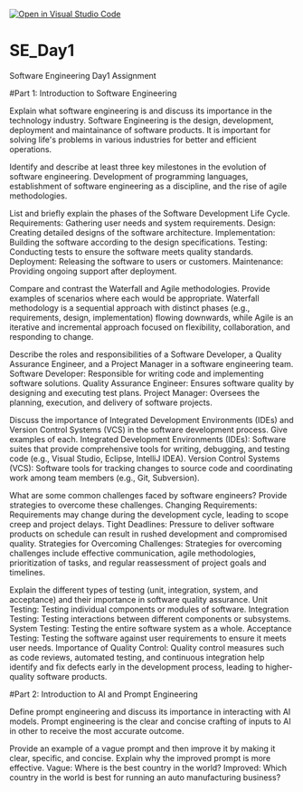 [![Open in Visual Studio Code](https://classroom.github.com/assets/open-in-vscode-2e0aaae1b6195c2367325f4f02e2d04e9abb55f0b24a779b69b11b9e10269abc.svg)](https://classroom.github.com/online_ide?assignment_repo_id=15583766&assignment_repo_type=AssignmentRepo)
# SE_Day1
Software Engineering Day1 Assignment

#Part 1: Introduction to Software Engineering

Explain what software engineering is and discuss its importance in the technology industry.
Software Engineering is the design, development, deployment and maintainance of software products. It is important for solving life's problems in various industries for better and efficient operations.

Identify and describe at least three key milestones in the evolution of software engineering.
Development of programming languages, establishment of software engineering as a discipline, and the rise of agile methodologies.


List and briefly explain the phases of the Software Development Life Cycle.
Requirements: Gathering user needs and system requirements.
Design: Creating detailed designs of the software architecture.
Implementation: Building the software according to the design specifications.
Testing: Conducting tests to ensure the software meets quality standards.
Deployment: Releasing the software to users or customers.
Maintenance: Providing ongoing support after deployment.


Compare and contrast the Waterfall and Agile methodologies. Provide examples of scenarios where each would be appropriate.
Waterfall methodology is a sequential approach with distinct phases (e.g., requirements, design, implementation) flowing downwards, while Agile is an iterative and incremental approach focused on flexibility, collaboration, and responding to change.

Describe the roles and responsibilities of a Software Developer, a Quality Assurance Engineer, and a Project Manager in a software engineering team.
Software Developer: Responsible for writing code and implementing software solutions.
Quality Assurance Engineer: Ensures software quality by designing and executing test plans.
Project Manager: Oversees the planning, execution, and delivery of software projects.


Discuss the importance of Integrated Development Environments (IDEs) and Version Control Systems (VCS) in the software development process. Give examples of each.
Integrated Development Environments (IDEs): Software suites that provide comprehensive tools for writing, debugging, and testing code (e.g., Visual Studio, Eclipse, IntelliJ IDEA).
Version Control Systems (VCS): Software tools for tracking changes to source code and coordinating work among team members (e.g., Git, Subversion).


What are some common challenges faced by software engineers? Provide strategies to overcome these challenges.
Changing Requirements: Requirements may change during the development cycle, leading to scope creep and project delays.
Tight Deadlines: Pressure to deliver software products on schedule can result in rushed development and compromised quality.
Strategies for Overcoming Challenges: Strategies for overcoming challenges include effective communication, agile methodologies, prioritization of tasks, and regular reassessment of project goals and timelines.


Explain the different types of testing (unit, integration, system, and acceptance) and their importance in software quality assurance.
Unit Testing: Testing individual components or modules of software.
Integration Testing: Testing interactions between different components or subsystems.
System Testing: Testing the entire software system as a whole.
Acceptance Testing: Testing the software against user requirements to ensure it meets user needs.
Importance of Quality Control: Quality control measures such as code reviews, automated testing, and continuous integration help identify and fix defects early in the development process, leading to higher-quality software products.


#Part 2: Introduction to AI and Prompt Engineering


Define prompt engineering and discuss its importance in interacting with AI models.
Prompt engineering is the clear and concise crafting of inputs to AI in other to receive the most accurate outcome.

Provide an example of a vague prompt and then improve it by making it clear, specific, and concise. Explain why the improved prompt is more effective.
Vague: Where is the best country in the world?
Improved: Which country in the world is best for running an auto manufacturing business?
